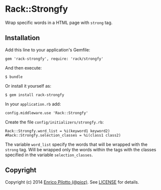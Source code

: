 # Rack::Strongfy

Wrap specific words in a HTML page with `strong` tag.

## Installation

Add this line to your application's Gemfile:

    gem 'rack-strongfy', require: 'rack/strongfy'

And then execute:

    $ bundle

Or install it yourself as:

    $ gem install rack-strongfy

In your `application.rb` add:

    config.middleware.use 'Rack::Strongfy'

Create the file `config/initializers/strongfy.rb`:

    Rack::Strongfy.word_list = %i(keyword1 keyword2)
    #Rack::Strongfy.selection_classes = %i(class1 class2)

The variable `word_list` specify the words that will be wrapped with the
`strong` tag. Will be wrapped only the words within the tags with the
classes specified in the variable `selection_classes`.

## Copyright

Copyright (c) 2014 [Enrico Pilotto (@pioz)]([https://github.com/pioz).
See [LICENSE](https://github.com/pioz/rack-strongfy/blob/master/LICENSE) for details.
